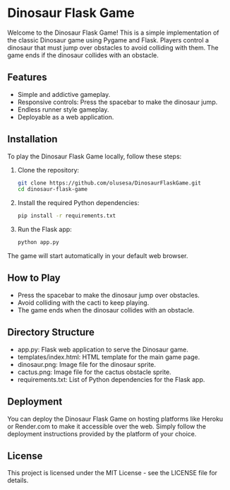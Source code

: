 # Dinosaur Flask Game

Welcome to the Dinosaur Flask Game! This is a simple implementation of the classic Dinosaur game using Pygame and Flask. Players control a dinosaur that must jump over obstacles to avoid colliding with them. The game ends if the dinosaur collides with an obstacle.

## Features

- Simple and addictive gameplay.
- Responsive controls: Press the spacebar to make the dinosaur jump.
- Endless runner style gameplay.
- Deployable as a web application.

## Installation

To play the Dinosaur Flask Game locally, follow these steps:

1. Clone the repository:

   ```bash
   git clone https://github.com/olusesa/DinosaurFlaskGame.git
   cd dinosaur-flask-game

2. Install the required Python dependencies:
    ```bash
   pip install -r requirements.txt
3. Run the Flask app:
     ```bash
   python app.py
The game will start automatically in your default web browser.
## How to Play
- Press the spacebar to make the dinosaur jump over obstacles.
- Avoid colliding with the cacti to keep playing.
- The game ends when the dinosaur collides with an obstacle.
## Directory Structure
- app.py: Flask web application to serve the Dinosaur game.
- templates/index.html: HTML template for the main game page.
- dinosaur.png: Image file for the dinosaur sprite.
- cactus.png: Image file for the cactus obstacle sprite.
- requirements.txt: List of Python dependencies for the Flask app.
## Deployment
You can deploy the Dinosaur Flask Game on hosting platforms 
like Heroku or Render.com to make it accessible over the web. Simply follow the 
deployment instructions provided by the platform of your choice.

[//]: # (## Credits)

[//]: # (### Developed by [Olusesi Adebisi])
## License
This project is licensed under the MIT License - see the LICENSE file for details.    



